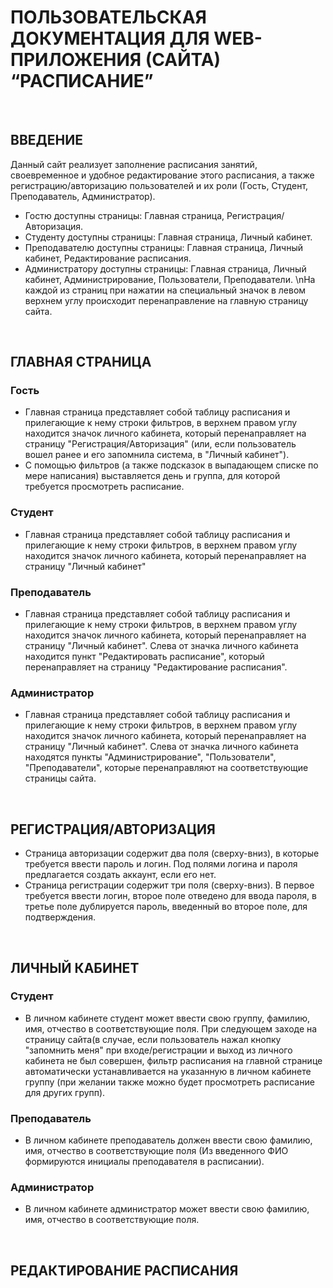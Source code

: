 # ПОЛЬЗОВАТЕЛЬСКАЯ ДОКУМЕНТАЦИЯ ДЛЯ WEB-ПРИЛОЖЕНИЯ (САЙТА) “РАСПИСАНИЕ”

&nbsp;
## ВВЕДЕНИЕ

Данный сайт реализует заполнение расписания занятий, своевременное и удобное редактирование этого расписания, а также регистрацию/авторизацию пользователей и их роли (Гость, Студент, Преподаватель, Администратор).
* Гостю доступны страницы: Главная страница, Регистрация/Авторизация.
* Студенту доступны страницы: Главная страница, Личный кабинет.
* Преподавателю доступны страницы: Главная страница, Личный кабинет, Редактирование расписания.
* Администратору доступны страницы: Главная страница, Личный кабинет, Администрирование, Пользователи, Преподаватели.
\nНа каждой из страниц при нажатии на специальный значок в левом верхнем углу происходит перенаправление на главную страницу сайта.

&nbsp;
## ГЛАВНАЯ СТРАНИЦА

### Гость
* Главная страница представляет собой таблицу расписания и прилегающие к нему строки фильтров, в верхнем правом углу находится значок личного кабинета, который перенаправляет на страницу "Регистрация/Авторизация" (или, если пользователь вошел ранее и его запомнила система, в "Личный кабинет").
* С помощью фильтров (а также подсказок в выпадающем списке по мере написания) выставляется день и группа, для которой требуется просмотреть расписание.

### Студент
* Главная страница представляет собой таблицу расписания и прилегающие к нему строки фильтров, в верхнем правом углу находится значок личного кабинета, который перенаправляет на страницу "Личный кабинет"

### Преподаватель
* Главная страница представляет собой таблицу расписания и прилегающие к нему строки фильтров, в верхнем правом углу находится значок личного кабинета, который перенаправляет на страницу "Личный кабинет". Слева от значка личного кабинета находится пункт "Редактировать расписание", который перенаправляет на страницу "Редактирование расписания".

### Администратор
* Главная страница представляет собой таблицу расписания и прилегающие к нему строки фильтров, в верхнем правом углу находится значок личного кабинета, который перенаправляет на страницу "Личный кабинет". Слева от значка личного кабинета находятся пункты  "Администрирование", "Пользователи", "Преподаватели", которые перенаправляют на соответствующие страницы сайта.

&nbsp;
## РЕГИСТРАЦИЯ/АВТОРИЗАЦИЯ
* Страница авторизации содержит два поля (сверху-вниз), в которые требуется ввести пароль и логин. Под полями логина и пароля предлагается создать аккаунт, если его нет.
* Страница регистрации содержит три поля (сверху-вниз). В первое требуется ввести логин, второе поле отведено для ввода пароля, в третье поле дублируется пароль, введенный во второе поле, для подтверждения.

&nbsp;
## ЛИЧНЫЙ КАБИНЕТ

### Студент
* В личном кабинете студент может ввести свою группу, фамилию, имя, отчество в соответствующие поля. При следующем заходе на страницу сайта(в случае, если пользователь нажал кнопку "запомнить меня" при входе/регистрации и выход из личного кабинета не был совершен, фильтр расписания на главной странице автоматически устанавливается на указанную в личном кабинете группу (при желании также можно будет просмотреть расписание для других групп).

### Преподаватель
* В личном кабинете преподаватель должен ввести свою фамилию, имя, отчество в соответствующие поля (Из введенного ФИО формируются инициалы преподавателя в расписании).

### Администратор
* В личном кабинете администратор может ввести свою фамилию, имя, отчество в соответствующие поля.

&nbsp;
## РЕДАКТИРОВАНИЕ РАСПИСАНИЯ










































